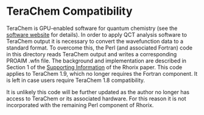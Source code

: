 # TeraChem Compatibility

TeraChem is GPU-enabled software for quantum chemistry (see the [software website](http://www.petachem.com/products.html) for details).
In order to apply QCT analysis software to TeraChem output it is necessary to convert the wavefunction data to a standard format.
To overcome this, the Perl (and associated Fortran) code in this directory reads TeraChem output and writes a corresponding PROAIM .wfn file.
The background and implementation are described in Section 1 of the [Supporting Information](http://onlinelibrary.wiley.com/store/10.1002/jcc.25054/asset/supinfo/jcc25054-sup-0001-suppinfo.docx?v=1&s=73354cb0aeec467d119dfe4d01cd195c01f3ee51) of the Rhorix paper.
This code applies to TeraChem 1.9, which no longer requires the Fortran component. It is left in case users require TeraChem 1.8 compatibility.

It is unlikely this code will be further updated as the author no longer has access to TeraChem or its associated hardware. 
For this reason it is not incorporated with the remaining Perl component of Rhorix.

